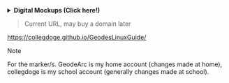 <details>
  <summary><strong>Digital Mockups (Click here!)</strong></summary>
  
  ![Home Desktop](https://github.com/user-attachments/assets/cafc4bc3-a914-4bd4-a0e1-764a66146083)

  ![Home Phone](https://github.com/user-attachments/assets/0b49aba2-f3dd-464e-86fd-e1c63d96b07f)

  ![Sidebar](https://github.com/user-attachments/assets/de1c293a-faf7-47f0-98a3-2f4fa8ccdc78)

</details> 

> Current URL, may buy a domain later

https://collegdoge.github.io/GeodesLinuxGuide/

> [!NOTE]
> For the marker/s. GeodeArc is my home account (changes made at home), collegdoge is my school account (generally changes made at school).